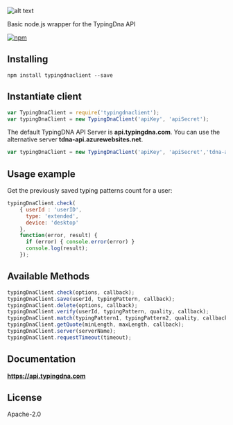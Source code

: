 
![alt text](https://typingdna.com/assets/images/typingdna-logo-black.png)

Basic node.js wrapper for the TypingDna API

[![npm](https://img.shields.io/npm/v/typingdnaclient.svg)](https://www.npmjs.com/package/typingdnaclient)

## Installing

```shell
npm install typingdnaclient --save
```

## Instantiate client

```javascript
var TypingDnaClient = require('typingdnaclient');
var typingDnaClient = new TypingDnaClient('apiKey', 'apiSecret');
```

The default TypingDNA API Server is __api.typingdna.com__.
You can use the alternative server __tdna-api.azurewebsites.net__.

```javascript
var typingDnaClient = new TypingDnaClient('apiKey', 'apiSecret','tdna-api.azurewebsites.net');
```


## Usage example

Get the previously saved typing patterns count for a user:

```javascript
typingDnaClient.check(
    { userId : 'userID',
      type: 'extended',
      device: 'desktop'
    },
    function(error, result) {
      if (error) { console.error(error) }
      console.log(result);
    });
```

## Available Methods

```javascript
typingDnaClient.check(options, callback);
typingDnaClient.save(userId, typingPattern, callback);
typingDnaClient.delete(options, callback);
typingDnaClient.verify(userId, typingPattern, quality, callback);
typingDnaClient.match(typingPattern1, typingPattern2, quality, callback);
typingDnaClient.getQuote(minLength, maxLength, callback);
typingDnaClient.server(serverName);
typingDnaClient.requestTimeout(timeout);
```

## Documentation

__https://api.typingdna.com__

## License

Apache-2.0

